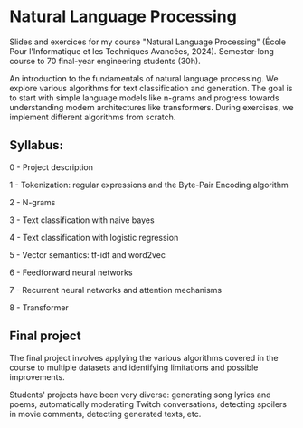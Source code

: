 # Natural Language Processing
Slides and exercices for my course "Natural Language Processing" (École Pour l'Informatique et les Techniques Avancées, 2024). Semester-long course to 70 final-year engineering students (30h). 

An introduction to the fundamentals of natural language processing. We explore various algorithms for text classification and generation. The goal is to start with simple language models like n-grams and progress towards understanding modern architectures like transformers. During exercises, we implement different algorithms from scratch.

## Syllabus: 

0 - Project description

1 - Tokenization: regular expressions and the Byte-Pair Encoding algorithm

2 - N-grams

3 - Text classification with naive bayes

4 - Text classification with logistic regression

5 - Vector semantics: tf-idf and word2vec

6 - Feedforward neural networks

7 - Recurrent neural networks and attention mechanisms

8 - Transformer

## Final project

The final project involves applying the various algorithms covered in the course to multiple datasets and identifying limitations and possible improvements.

Students' projects have been very diverse: generating song lyrics and poems, automatically moderating Twitch conversations, detecting spoilers in movie comments, detecting generated texts, etc.
